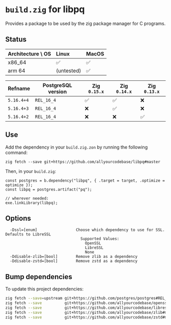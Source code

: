 # `build.zig` for libpq

Provides a package to be used by the zig package manager for C programs.

## Status

| Architecture \ OS | Linux      | MacOS |
|:------------------|:-----------|-------|
| x86_64            | ✅         | ✅    |
| arm 64            | (untested) | ✅    |

| Refname    | PostgreSQL version | Zig `0.15.x` | Zig `0.14.x` | Zig `0.13.x` |
|------------|--------------------|--------------|--------------|--------------|
| `5.16.4+4` | `REL_16_4`         | ✅           | ✅           | ❌           |
| `5.16.4+3` | `REL_16_4`         | ❌           | ✅           | ❌           |
| `5.16.4+2` | `REL_16_4`         | ❌           | ❌           | ✅           |

## Use

Add the dependency in your `build.zig.zon` by running the following command:
```zig
zig fetch --save git+https://github.com/allyourcodebase/libpq#master
```

Then, in your `build.zig`:
```zig
const postgres = b.dependency("libpq", { .target = target, .optimize = optimize });
const libpq = postgres.artifact("pq");

// wherever needed:
exe.linkLibrary(libpq);
```

## Options

```
  -Dssl=[enum]                 Choose which dependency to use for SSL. Defaults to LibreSSL
                                 Supported Values:
                                   OpenSSL
                                   LibreSSL
                                   None
  -Ddisable-zlib=[bool]        Remove zlib as a dependency
  -Ddisable-zstd=[bool]        Remove zstd as a dependency
```

## Bump dependencies

To update this project dependencies:

```bash
zig fetch --save=upstream git+https://github.com/postgres/postgres#REL_16_4
zig fetch --save          git+https://github.com/allyourcodebase/openssl#main
zig fetch --save          git+https://github.com/allyourcodebase/libressl#master
zig fetch --save          git+https://github.com/allyourcodebase/zlib#main
zig fetch --save          git+https://github.com/allyourcodebase/zstd#master
```

